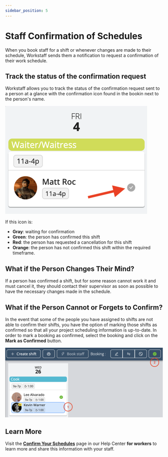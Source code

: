 ```yaml
---
sidebar_position: 5
---
```


# Staff Confirmation of Schedules

When you book staff for a shift or whenever changes are made to their schedule, Workstaff sends them a notification to request a confirmation of their work schedule.

## Track the status of the confirmation request

Workstaff allows you to track the status of the confirmation request sent to a person at a glance with the confirmation icon found in the bookin next to the person's name.

![booking-confirmation.png](Images/booking-confirmation-en.png)

If this icon is:
- **Gray**: waiting for confirmation
- **Green**: the person has confirmed this shift
- **Red**: the person has requested a cancellation for this shift
- **Orange**: the person has not confirmed this shift within the required timeframe.


## What if the Person Changes Their Mind?
If a person has confirmed a shift, but for some reason cannot work it and must cancel it, they should contact their supervisor as soon as possible to have the necessary changes made in the schedule. 

## What if the Person Cannot or Forgets to Confirm?
In the event that some of the people you have assigned to shifts are not able to confirm their shifts, you have the option of marking those shifts as confirmed so that all your project scheduling information is up-to-date.
In order to mark a booking as confirmed, select the booking and click on the **Mark as Confirmed** button. 

![mark-as-confirmed.png](Images/mark-as-confirmed.png)

## Learn More
Visit the [**Confirm Your Schedules**](../../workers/shifts/confirming-shifts.md) page in our Help Center **for workers** to learn more and share this information with your staff. 

